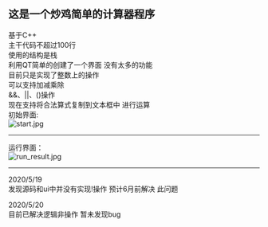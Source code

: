 ## 这是一个炒鸡简单的计算器程序
基于C++  
主干代码不超过100行  
使用的结构是栈  
利用QT简单的创建了一个界面  没有太多的功能  
目前只是实现了整数上的操作  
可以支持加减乘除  
&&、||、()操作  
现在支持将合法算式复制到文本框中 进行运算  
初始界面:  
![start.jpg](https://s1.ax1x.com/2020/05/20/Y7jx6f.jpg)

------

运行界面：  
![run_result.jpg](https://s1.ax1x.com/2020/05/10/Y1q7NT.jpg)

------

2020/5/19  
发现源码和ui中并没有实现!操作
预计6月前解决 此问题  

2020/5/20  
目前已解决逻辑非操作  暂未发现bug  
